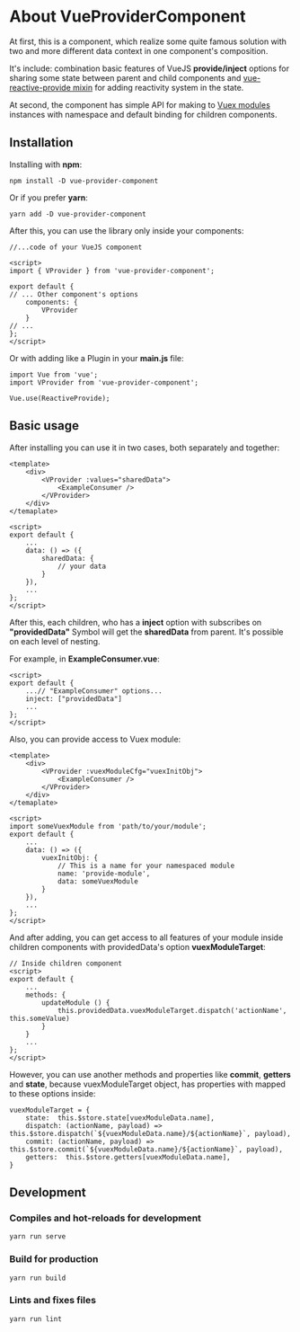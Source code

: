 # About VueProviderComponent

At first, this is a component, which realize some quite famous solution with two and more different data context in one component's composition.

It's include: combination basic features of VueJS **provide/inject** options for sharing some state between parent and child components and [vue-reactive-provide mixin](https://github.com/LinusBorg/vue-reactive-provide) for adding reactivity system in the state.

At second, the component has simple API for making to [Vuex modules](https://vuex.vuejs.org/guide/modules.html) instances with namespace and default binding for children components.

## Installation

Installing with **npm**:
```
npm install -D vue-provider-component
```
Or if you prefer **yarn**:
```
yarn add -D vue-provider-component
```

After this, you can use the library only inside your components:

    //...code of your VueJS component
    
    <script>
    import { VProvider } from 'vue-provider-component';
    
    export default {
    // ... Other component's options
	    components: {
		    VProvider
		}
	// ...
	};
	</script>




Or with adding like a Plugin in your **main.js** file:

    import Vue from 'vue';
	import VProvider from 'vue-provider-component';

	Vue.use(ReactiveProvide);



## Basic usage

After installing you can use it in two cases, both separately and together:


    <template>
		<div>
			<VProvider :values="sharedData">
				<ExampleConsumer />
			</VProvider>
		</div>
	</temaplate>
	
	<script>
	export default {
		...
		data: () => ({
			sharedData: {
				// your data
			}
		}),
		...
	};
	</script>

After this, each children, who has a **inject** option with subscribes on **"providedData"** Symbol will get the **sharedData**  from parent. It's possible on each level of nesting.

For example, in **ExampleConsumer.vue**:
```
<script>
export default {
	...// "ExampleConsumer" options...
	inject: ["providedData"]
	...
};
</script>
```
Also, you can provide access to Vuex module:
```
<template>
	<div>
		<VProvider :vuexModuleCfg="vuexInitObj">
			<ExampleConsumer />
		</VProvider>
	</div>
</temaplate>
	
<script>
import someVuexModule from 'path/to/your/module';
export default {
	...
	data: () => ({
		vuexInitObj: {
			// This is a name for your namespaced module
			name: 'provide-module',
			data: someVuexModule
		}
	}),
	...
};
</script>
```
And after adding, you can get access to all features of your module inside children components with providedData's option **vuexModuleTarget**:
```
// Inside children component
<script>
export default {
	...
	methods: {
		updateModule () {
			this.providedData.vuexModuleTarget.dispatch('actionName', this.someValue)
		}
	}
	...
};
</script>
```
However, you can use another methods and properties like **commit**, **getters** and **state**, because vuexModuleTarget object, has properties with mapped to these options inside:
```
vuexModuleTarget = {
	state:  this.$store.state[vuexModuleData.name],
	dispatch: (actionName, payload) =>  this.$store.dispatch(`${vuexModuleData.name}/${actionName}`, payload),
	commit: (actionName, payload) =>  this.$store.commit(`${vuexModuleData.name}/${actionName}`, payload),
	getters:  this.$store.getters[vuexModuleData.name],
}
```
## Development

### Compiles and hot-reloads for development
```
yarn run serve
```
### Build for production

```
yarn run build
```

### Lints and fixes files
```
yarn run lint
```